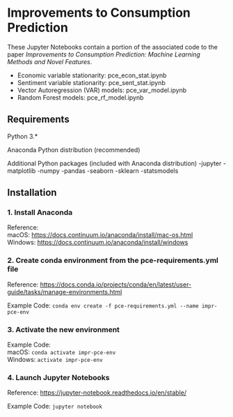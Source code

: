 # Improvements to Consumption Prediction

These Jupyter Notebooks contain a portion of the associated code to the paper *Improvements to Consumption Prediction: Machine Learning Methods and Novel Features*. 

* Economic variable stationarity:  pce_econ_stat.ipynb 
* Sentiment variable stationarity:  pce_sent_stat.ipynb
* Vector Autoregression (VAR) models:  pce_var_model.ipynb
* Random Forest models:  pce_rf_model.ipynb

## Requirements

Python 3.*
	
Anaconda Python distribution (recommended)
	
Additional Python packages (included with Anaconda distribution)
    -jupyter
    -matplotlib
    -numpy
    -pandas
    -seaborn
    -sklearn
    -statsmodels 

## Installation

### 1. Install Anaconda

Reference:  
 	macOS:    https://docs.continuum.io/anaconda/install/mac-os.html  
 	Windows:  https://docs.continuum.io/anaconda/install/windows  

### 2. Create conda environment from the pce-requirements.yml file

Reference: https://docs.conda.io/projects/conda/en/latest/user-guide/tasks/manage-environments.html

Example Code:  `conda env create -f pce-requirements.yml --name impr-pce-env`

### 3. Activate the new environment

Example Code:  
	macOS: `conda activate impr-pce-env`  
 	Windows: `activate impr-pce-env`  

### 4. Launch Jupyter Notebooks

Reference: https://jupyter-notebook.readthedocs.io/en/stable/

Example Code:  `jupyter notebook`
